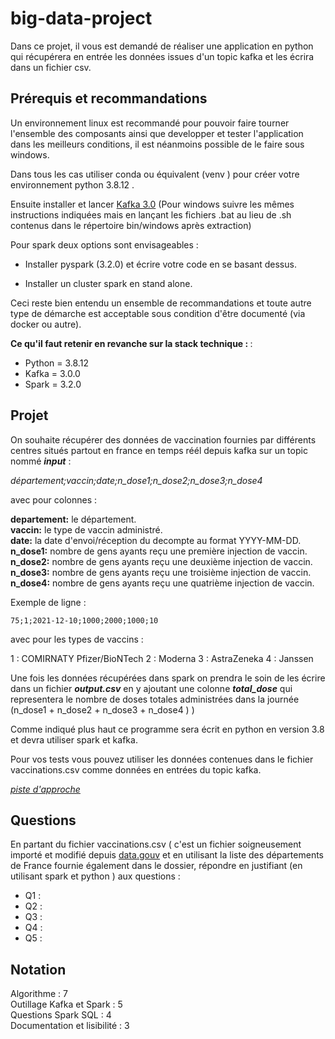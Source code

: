 # big-data-project

Dans ce projet, il vous est demandé de réaliser une application en python qui récupérera en entrée les données issues d'un topic kafka et
les écrira dans un fichier csv.

## Prérequis et recommandations

Un environnement linux est recommandé pour pouvoir faire tourner l'ensemble des composants ainsi que developper et 
tester l'application dans les meilleurs conditions, il est néanmoins possible de le faire sous windows.

Dans tous les cas utiliser conda ou équivalent (venv ) pour créer votre environnement python 3.8.12 .

Ensuite installer et lancer [Kafka 3.0](https://kafka.apache.org/quickstart) (Pour windows suivre les mêmes instructions
indiquées mais en lançant les fichiers .bat au lieu de .sh contenus dans le répertoire bin/windows après extraction)

Pour spark deux options sont envisageables :

- Installer pyspark (3.2.0) et écrire votre code en se basant dessus.

- Installer un cluster spark en stand alone.

Ceci reste bien entendu un ensemble de recommandations et toute autre type de démarche est acceptable sous condition d'être documenté (via docker ou autre).

<b>Ce qu'il faut retenir en revanche sur la stack technique : </b>:

- Python = 3.8.12
- Kafka = 3.0.0
- Spark = 3.2.0

## Projet

On souhaite récupérer des données de vaccination fournies par différents centres situés partout en france en temps réél depuis kafka sur un topic nommé **_input_** :

_département;vaccin;date;n_dose1;n_dose2;n_dose3;n_dose4_

avec pour colonnes :

**departement:** le département.   
**vaccin:** le type de vaccin administré.  
**date:** la date d'envoi/réception du decompte au format YYYY-MM-DD.  
**n_dose1:** nombre de gens ayants reçu une première injection de vaccin.  
**n_dose2:** nombre de gens ayants reçu une deuxième injection de vaccin.  
**n_dose3:** nombre de gens ayants reçu une troisième injection de vaccin.  
**n_dose4:** nombre de gens ayants reçu une quatrième injection de vaccin.

Exemple de ligne : 

```75;1;2021-12-10;1000;2000;1000;10```

avec pour les types de vaccins :

1 : COMIRNATY Pfizer/BioNTech
2 : Moderna
3 : AstraZeneka
4 : Janssen

Une fois les données récupérées dans spark on prendra le soin de les écrire dans un fichier _**output.csv**_ en y ajoutant une colonne _**total_dose**_ qui representera le nombre de doses totales administrées dans la journée (n_dose1 + n_dose2 + n_dose3 + n_dose4 )
)

Comme indiqué plus haut ce programme sera écrit en python en version 3.8 et devra utiliser spark et kafka.

Pour vos tests vous pouvez utiliser les données contenues dans le fichier vaccinations.csv comme données en entrées du topic kafka.


[*piste d'approche*](https://spark.apache.org/docs/latest/structured-streaming-programming-guide.html) 

## Questions

En partant du fichier vaccinations.csv ( c'est un fichier soigneusement importé et modifié depuis
[data.gouv](https://www.data.gouv.fr/fr/pages/donnees-coronavirus/) et en utilisant la liste des départements de France fournie également dans le dossier, répondre en justifiant (en utilisant spark et python  ) aux questions :

- Q1 : 
- Q2 : 
- Q3 :
- Q4 :
- Q5 :

## Notation
Algorithme : 7  
Outillage Kafka et Spark : 5    
Questions Spark SQL : 4   
Documentation et lisibilité : 3    

